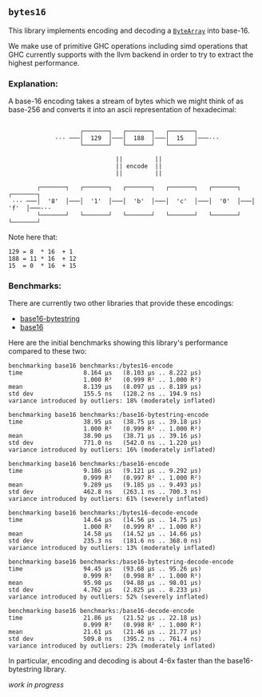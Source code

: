 ## `bytes16`

This library implements encoding and decoding a [`ByteArray`](http://hackage.haskell.org/package/primitive-0.7.0.1/docs/Data-Primitive-ByteArray.html#t:ByteArray) into base-16.

We make use of primitive GHC operations including simd operations that GHC
currently supports with the llvm backend in order to try to extract the highest performance.

### Explanation:

A base-16 encoding takes a stream of bytes which we might think of as base-256
and converts it into an ascii representation of hexadecimal:

```terminal

                    ┌───────┐   ┌───────┐   ┌───────┐
             ··· ───│  129  │───│  188  │───│  15   │───···
                    └───────┘   └───────┘   └───────┘

                              ||         ||
                              || encode  ||
                              ||         ||

        ┌───────┐   ┌───────┐   ┌───────┐   ┌───────┐   ┌───────┐   ┌───────┐
 ··· ───│  '8'  │───│  '1'  │───│  'b'  │───│  'c'  │───│  '0'  │───│  'f'  │───···
        └───────┘   └───────┘   └───────┘   └───────┘   └───────┘   └───────┘
```

Note here that:
```
129 = 8  * 16  + 1
188 = 11 * 16  + 12
15  = 0  * 16  + 15
```

### Benchmarks:
There are currently two other libraries that provide these encodings:
  * [base16-bytestring](https://hackage.haskell.org/package/base16-bytestring)
  * [base16](https://hackage.haskell.org/package/base16)

Here are the initial benchmarks showing this library's performance compared to these two:
```terminal
benchmarking base16 benchmarks:/bytes16-encode
time                 8.164 μs   (8.103 μs .. 8.222 μs)
                     1.000 R²   (0.999 R² .. 1.000 R²)
mean                 8.139 μs   (8.097 μs .. 8.189 μs)
std dev              155.5 ns   (128.2 ns .. 194.9 ns)
variance introduced by outliers: 18% (moderately inflated)

benchmarking base16 benchmarks:/base16-bytestring-encode
time                 38.95 μs   (38.75 μs .. 39.18 μs)
                     1.000 R²   (0.999 R² .. 1.000 R²)
mean                 38.90 μs   (38.71 μs .. 39.16 μs)
std dev              771.0 ns   (542.0 ns .. 1.220 μs)
variance introduced by outliers: 16% (moderately inflated)

benchmarking base16 benchmarks:/base16-encode
time                 9.186 μs   (9.121 μs .. 9.292 μs)
                     0.999 R²   (0.997 R² .. 1.000 R²)
mean                 9.289 μs   (9.185 μs .. 9.493 μs)
std dev              462.8 ns   (263.1 ns .. 700.3 ns)
variance introduced by outliers: 61% (severely inflated)

benchmarking base16 benchmarks:/bytes16-decode-encode
time                 14.64 μs   (14.56 μs .. 14.75 μs)
                     1.000 R²   (0.999 R² .. 1.000 R²)
mean                 14.58 μs   (14.52 μs .. 14.66 μs)
std dev              235.3 ns   (181.6 ns .. 368.0 ns)
variance introduced by outliers: 13% (moderately inflated)

benchmarking base16 benchmarks:/base16-bytestring-decode-encode
time                 94.45 μs   (93.68 μs .. 95.26 μs)
                     0.999 R²   (0.998 R² .. 1.000 R²)
mean                 95.98 μs   (94.88 μs .. 98.01 μs)
std dev              4.762 μs   (2.825 μs .. 8.233 μs)
variance introduced by outliers: 52% (severely inflated)

benchmarking base16 benchmarks:/base16-decode-encode
time                 21.86 μs   (21.52 μs .. 22.18 μs)
                     0.999 R²   (0.998 R² .. 1.000 R²)
mean                 21.61 μs   (21.46 μs .. 21.77 μs)
std dev              509.8 ns   (395.2 ns .. 761.4 ns)
variance introduced by outliers: 23% (moderately inflated)
```
In particular, encoding and decoding is about 4-6x faster than the base16-bytestring library.

_work in progress_
